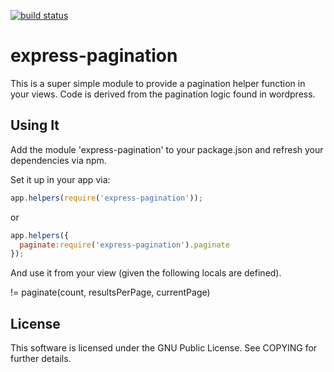 [![build status](https://secure.travis-ci.org/starfish-prime/express-pagination.png)](http://travis-ci.org/starfish-prime/express-pagination)
# express-pagination
This is a super simple module to provide a pagination helper function in
your views. Code is derived from the pagination logic found in
wordpress.

## Using It
Add the module 'express-pagination' to your package.json and refresh
your dependencies via npm. 

Set it up in your app via:

```javascript
app.helpers(require('express-pagination'));

```

or 

```javascript
app.helpers({
  paginate:require('express-pagination').paginate
});

```

And use it from your view (given the following locals are defined).

!= paginate(count, resultsPerPage, currentPage)

## License 

This software is licensed under the GNU Public License. See COPYING for
further details.
